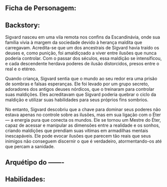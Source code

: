 ## Ficha de Personagem:
## Backstory:

Sigvard nasceu em uma vila remota nos confins da Escandinávia, onde sua família vivia à margem da sociedade devido à herança maldita que carregavam. Acredita-se que um dos ancestrais de Sigvard havia traído os deuses e, como punição, foi amaldiçoado a viver entre ilusões que nunca poderia controlar. Com o passar dos séculos, essa maldição se intensificou, e cada descendente herdava poderes de ilusão distorcidos, presos entre o real e o etéreo.

Quando criança, Sigvard sentia que o mundo ao seu redor era uma prisão de sombras e falsas esperanças. Ele foi levado por um grupo secreto, adoradores dos antigos deuses nórdicos, que o treinaram para controlar suas maldições. Eles acreditavam que Sigvard poderia quebrar o ciclo da maldição e utilizar suas habilidades para seus próprios fins sombrios.

No entanto, Sigvard descobriu que a chave para dominar seus poderes não estava apenas no controle sobre as ilusões, mas em sua ligação com o Éter — a energia pura que conecta os mundos. Ele se tornou um Mestre do Éter, capaz de acessar e manipular as dimensões entre a realidade e os sonhos, criando maldições que prendiam suas vítimas em armadilhas mentais inescapáveis. Ele pode evocar ilusões que parecem tão reais que seus inimigos não conseguem discernir o que é verdadeiro, atormentando-os até que percam a sanidade.

## Arquétipo do ——-

## Habilidades:

